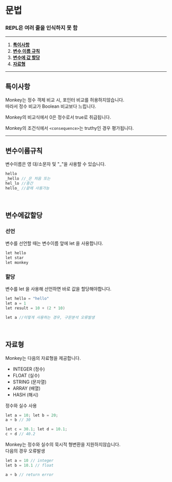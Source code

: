 # 문법
### REPL은 여러 줄을 인식하지 못 함

---

1. __[특이사항](#특이사항 "특이사항")__
2. __[변수 이름 규칙](#변수이름규칙 "변수이름규칙")__
3. __[변수에 값 할당](#변수에값할당 "변수에 값 할당")__
4. __[자료형](#자료형 "자료형")__

---

## 특이사항
Monkey는 정수 객체 비교 시, 포인터 비교를 허용하지않습니다. </br>
따라서 정수 비교가 Boolean 비교보다 느립니다.

Monkey의 비교식에서 0은 정수로서 true로 취급됩니다.

Monkey의 조건식에서 `<consequence>`는 truthy인 경우 평가됩니다.

---

## 변수이름규칙
변수이름은 영 대/소문자 및 "_"을 사용할 수 있습니다.

```Go
hello
_hello //_은 처음 또는
hel_lo //중간
hello_ //끝에 사용가능
```
</br>

## 변수에값할당
### 선언
변수를 선언할 때는 변수이름 앞에 let 을 사용합니다.
```Go
let hello
let star
let monkey
```

### 할당
변수를 let 을 사용해 선언하면 바로 값을 할당해야합니다.
```Go
let hello = "hello"
let a = 1
let result = 10 + (2 * 10) 

let a //이렇게 사용하는 경우, 구문분석 오류발생
```
</br>



## 자료형
Monkey는 다음의 자료형을 제공합니다. </br>
+ INTEGER (정수)
+ FLOAT (실수)
+ STRING (문자열)
+ ARRAY (배열)
+ HASH (해시)

정수와 실수 사용
```Go
let a = 10; let b = 20;
a + b // 30

let c = 30.1; let d = 10.1;
c + d // 40.2
```

Monkey는 정수와 실수의 묵시적 형변환을 지원하지않습니다.</br>
다음의 경우 오류발생
```Go
let a = 10 // integer
let b = 10.1 // float

a + b // return error
```

